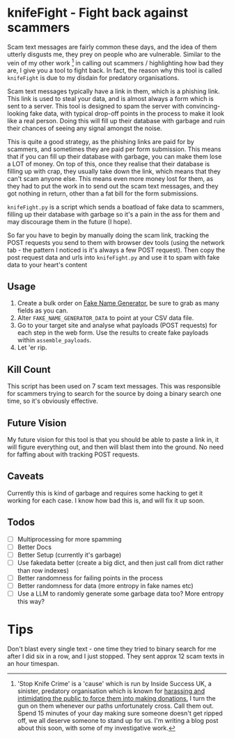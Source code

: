 # knifeFight - Fight back against scammers

Scam text messages are fairly common these days, and the idea of them utterly disgusts me, they prey on people who are vulnerable.
Similar to the vein of my other work [^1] in calling out scammers / highlighting how bad they are, I give you a tool to fight back.
In fact, the reason why this tool is called `knifeFight` is due to my disdain for predatory organisations.

Scam text messages typically have a link in them, which is a phishing link. This link is used to steal your data, and is almost always a form which is sent to a server.
This tool is designed to spam the server with convincing-looking fake data, with typical drop-off points in the process to make it look like a real person.
Doing this will fill up their database with garbage and ruin their chances of seeing any signal amongst the noise.

This is quite a good strategy, as the phishing links are paid for by scammers, and sometimes they are paid per form submission.
This means that if you can fill up their database with garbage, you can make them lose a LOT of money.
On top of this, once they realise that their database is filling up with crap, they usually take down the link, which means that they can't scam anyone else.
This means even more money lost for them, as they had to put the work in to send out the scam text messages, and they got nothing in return, other than a fat bill for the form submissions.

`knifeFight.py` is a script which sends a boatload of fake data to scammers, filling up their database with garbage so it's a pain in the ass for them and may discourage them in the future (I hope).

So far you have to begin by manually doing the scam link, tracking the POST requests you send to them with browser dev tools (using the network tab - the pattern I noticed is it's always a few POST request).
Then copy the post request data and urls into `knifeFight.py` and use it to spam with fake data to your heart's content

## Usage

1. Create a bulk order on [Fake Name Generator](https://www.fakenamegenerator.com/order.php), be sure to grab as many fields as you can.
2. Alter `FAKE_NAME_GENERATOR_DATA` to point at your CSV data file.
3. Go to your target site and analyse what payloads (POST requests) for each step in the web form. Use the results to create fake payloads within `assemble_payloads`.
4. Let 'er rip.


## Kill Count

This script has been used on 7 scam text messages.
This was responsible for scammers trying to search for the source by doing a binary search one time, so it's obviously effective.

## Future Vision

My future vision for this tool is that you should be able to paste a link in, it will figure everything out, and then will blast them into the ground.
No need for faffing about with tracking POST requests.

## Caveats

Currently this is kind of garbage and requires some hacking to get it working for each case. I know how bad this is, and will fix it up soon.

## Todos
- [ ] Multiprocessing for more spamming
- [ ] Better Docs
- [ ] Better Setup (currently it's garbage)
- [ ] Use fakedata better (create a big dict, and then just call from dict rather than row indexes)
- [ ] Better randomness for failing points in the process
- [ ] Better randomness for data (more entropy in fake names etc)
- [ ] Use a LLM to randomly generate some garbage data too? More entropy this way?

# Tips

Don't blast every single text - one time they tried to binary search for me after I did six in a row, and I just stopped. They sent approx 12 scam texts in an hour timespan.

[^1]: 'Stop Knife Crime' is a 'cause' which is run by Inside Success UK, a sinister, predatory organisation which is known for [harassing and intimidating the public to force them into making donations.](https://docere.uk/articles/the-london-knife-crime-activists)
I turn the gun on them whenever our paths unfortunately cross. Call them out. Spend 15 minutes of your day making sure someone doesn't get ripped off, we all deserve someone to stand up for us.
I'm writing a blog post about this soon, with some of my investigative work.

